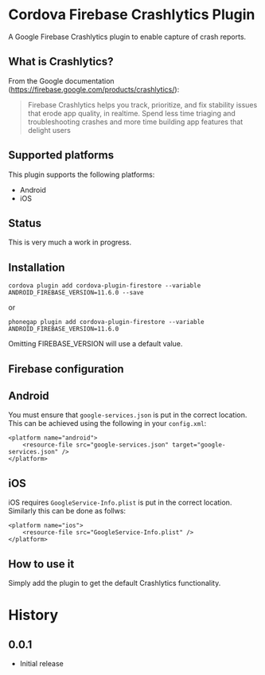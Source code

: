 Cordova Firebase Crashlytics Plugin
==

A Google Firebase Crashlytics plugin to enable capture of crash reports.

What is Crashlytics?
--

From the Google documentation (https://firebase.google.com/products/crashlytics/):

> Firebase Crashlytics helps you track, prioritize, and fix stability issues that erode app quality, in realtime. Spend less time triaging and troubleshooting crashes and more time building app features that delight users

Supported platforms
--
This plugin supports the following platforms:

- Android
- iOS

Status
--
This is very much a work in progress.

Installation
--

`cordova plugin add cordova-plugin-firestore --variable ANDROID_FIREBASE_VERSION=11.6.0 --save`

or

`phonegap plugin add cordova-plugin-firestore --variable ANDROID_FIREBASE_VERSION=11.6.0`

Omitting FIREBASE_VERSION will use a default value.

Firebase configuration
--
Android
--
You must ensure that `google-services.json` is put in the correct location. This can be achieved using the following in your `config.xml`:

```
<platform name="android">
    <resource-file src="google-services.json" target="google-services.json" />
</platform>
```
iOS
--
iOS requires `GoogleService-Info.plist` is put in the correct location. Similarly this can be done as follws:
```
<platform name="ios">
    <resource-file src="GoogleService-Info.plist" />
</platform>
```

How to use it
--
Simply add the plugin to get the default Crashlytics functionality.

History
==
0.0.1
--
- Initial release
